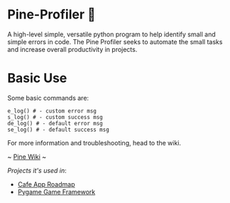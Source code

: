 # Pine-Profiler :evergreen_tree:
A high-level simple, versatile python program to help identify small and simple errors in code.
The Pine Profiler seeks to automate the small tasks and increase overall productivity in projects.




# Basic Use
Some basic commands are:
```
e_log() # - custom error msg
s_log() # - custom success msg
de_log() # - default error msg
se_log() # - default success msg
```
For more information and troubleshooting, head to the wiki.

~ [Pine Wiki](https://github.com/wesmags/Pine-Profiler/wiki) ~



*Projects it's used in*:

- [Cafe App Roadmap](https://trello.com/b/LssZBW2C/digital-solutions-fia3)
- [Pygame Game Framework](https://github.com/wesmags/2D-Forest-Scene)
